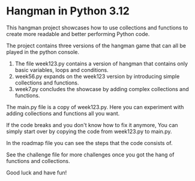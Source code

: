 # Hangman in Python 3.12

This hangman project showcases how to use collections and functions to create more readable and better performing Python code.

The project contains three versions of the hangman game that can all be played in the python console.
  1) The file week123.py contains a version of hangman that contains only basic variables, loops and conditions.
  2) week56.py expands on the week123 version by introducing simple collections and functions.
  3) week7.py concludes the showcase by adding complex collections and functions.

The main.py file is a copy of week123.py. 
Here you can experiment with adding collections and functions all you want.

If the code breaks and you don't know how to fix it anymore,
You can simply start over by copying the code from week123.py to main.py.

In the roadmap file you can see the steps that the code consists of.

See the challenge file for more challenges once you got the hang of functions and collections.

Good luck and have fun!
